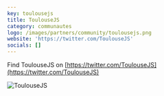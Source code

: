 ```yaml
---
key: toulousejs
title: ToulouseJS
category: communautes
logo: /images/partners/community/toulousejs.png
website: 'https://twitter.com/ToulouseJS'
socials: []
---
```


Find ToulouseJS on [https://twitter.com/ToulouseJS](https://twitter.com/ToulouseJS)

![ToulouseJS](/images/partners/community/toulousejs.png)
